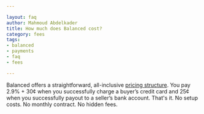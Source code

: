 ```yaml
---

layout: faq
author: Mahmoud Abdelkader
title: How much does Balanced cost?
category: fees
tags:
- balanced
- payments
- faq
- fees

---
```


Balanced offers a straightforward, all-inclusive [pricing structure](https://www.balancedpayments.com/docs/overview?language=bash#pricing-and-fees). You pay 2.9% + 30¢ when you successfully charge a buyer’s credit card and 25¢ when you successfully payout to a seller’s bank account. That's it. No setup costs. No monthly contract. No hidden fees.
